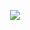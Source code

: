 <p align="center">
  <img src="https://github.com/purbluue/showBOM/assets/143508656/5f6481ab-f82a-410a-aef2-60f10ba7c772">
</p>
